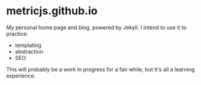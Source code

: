 # metricjs.github.io

My personal home page and blog, powered by Jekyll. I intend to use it to practice:

- templating
- abstraction
- SEO

This will probably be a work in progress for a fair while, but it's all a learning experience.
